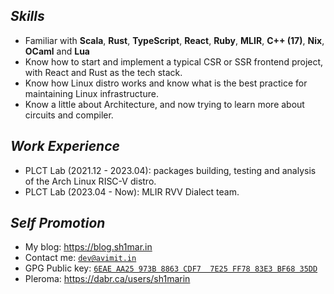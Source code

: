## ***Skills***

* Familiar with **Scala**, **Rust**, **TypeScript**, **React**, **Ruby**, **MLIR**, **C++ (17)**, **Nix**, **OCaml** and **Lua**
* Know how to start and implement a typical CSR or SSR frontend project, with React and Rust as the tech stack.
* Know how Linux distro works and know what is the best practice for maintaining Linux infrastructure.
* Know a little about Architecture, and now trying to learn more about circuits and compiler.

## ***Work Experience***

  * PLCT Lab (2021.12 - 2023.04): packages building, testing and analysis of the Arch Linux RISC-V distro.
  * PLCT Lab (2023.04 - Now): MLIR RVV Dialect team.

## ***Self Promotion***

  * My blog: <https://blog.sh1mar.in>
  * Contact me: [`dev@avimit.in`](mailto:dev@avimit.in)
  * GPG Public key: [`6EAE AA25 973B 8863 CDF7  7E25 FF78 83E3 BF68 35DD`](https://github.com/Avimitin.gpg)
  * Pleroma: <https://dabr.ca/users/sh1marin>
